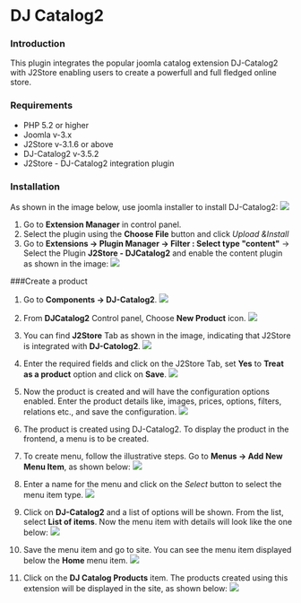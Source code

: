 # DJ Catalog2

### Introduction
This plugin integrates the popular joomla catalog extension DJ-Catalog2 with J2Store enabling users to create a powerfull and full fledged online store. 

### Requirements
* PHP 5.2 or higher
* Joomla v-3.x
* J2Store v-3.1.6 or above
* DJ-Catalog2 v-3.5.2
* J2Store - DJ-Catalog2 integration plugin

### Installation
As shown in the image below, use joomla installer to install DJ-Catalog2:
![](djc-install.png)
1. Go to **Extension Manager** in control panel.
2. Select the plugin using the **Choose File** button and click *Upload &Install*
3. Go to **Extensions -> Plugin Manager -> Filter : Select type "content"** -> Select the Plugin **J2Store - DJCatalog2** and enable the content plugin as shown in the image:
![](djc-enable.png)

###Create a product
1. Go to **Components -> DJ-Catalog2**.
![](djc-create-product-1.png)

2. From **DJCatalog2** Control panel, Choose **New Product** icon.
![](djc-create-new-product-2.png)

3. You can find **J2Store** Tab as shown in the image, indicating that J2Store is integrated with **DJ-Catolog2**.
![](djc-create-new-product-3.png)

4. Enter the required fields and click on the J2Store Tab, set **Yes** to **Treat as a product** option and click on **Save**. 
![](djc-create-new-product-4.png)

5. Now the product is created and will have the configuration options enabled. Enter the product details like, images, prices, options, filters, relations etc., and save the configuration.
![](djc-create-new-product-5.png)

6. The product is created using DJ-Catalog2. To display the product in the frontend, a menu is to be created. 

7. To create menu, follow the illustrative steps. Go to **Menus -> Add New Menu Item**, as shown below:
![](djc-create-menu-1.png)

8. Enter a name for the menu and click on the *Select* button to select the menu item type.
![](djc-create-menu-2.png)

9. Click on **DJ-Catalog2** and a list of options will be shown. From the list, select **List of items**. Now the menu item with details will look like the one below:
![](djc-create-menu-3.png)

10. Save the menu item and go to site. You can see the menu item displayed below the **Home** menu item.
![](djc-site.png)

11. Click on the **DJ Catalog Products** item. The products created using this extension will be displayed in the site, as shown below:
![](djc-site-with-product.png)





























